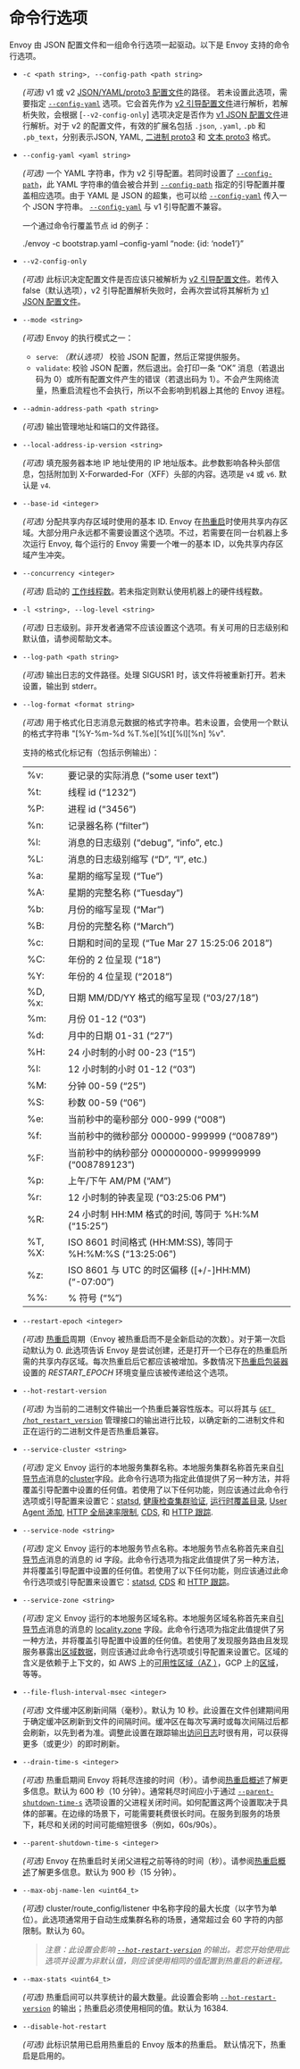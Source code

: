 # 命令行选项

Envoy 由 JSON 配置文件和一组命令行选项一起驱动。以下是 Envoy 支持的命令行选项。

- `-c <path string>, --config-path <path string>`

  *(可选)* v1 或 v2 [JSON/YAML/proto3 配置文件](../configuration/configuration.md#config)的路径。 若未设置此选项，需要指定 [`--config-yaml`](#cmdoption-config-yaml) 选项。它会首先作为 [v2 引导配置文件](../configuration/overview/v2_overview.md#config-overview-v2-bootstrap)进行解析，若解析失败，会根据 [`--v2-config-only`] 选项决定是否作为 [v1 JSON 配置文件](../configuration/overview/v1_overview.md#config-overview-v1)进行解析。对于 v2 的配置文件，有效的扩展名包括 `.json`, `.yaml`, `.pb` 和 `.pb_text`，分别表示JSON, YAML, [二进制 proto3](https://developers.google.com/protocol-buffers/docs/encoding) 和 [文本 proto3](https://developers.google.com/protocol-buffers/docs/reference/cpp/google.protobuf.text_format) 格式。

- `--config-yaml <yaml string>`

  *(可选)* 一个 YAML 字符串，作为 v2 引导配置。若同时设置了 [`--config-path`](#cmdoption-c)，此 YAML 字符串的值会被合并到 [`--config-path`](#cmdoption-c) 指定的引导配置并覆盖相应选项。由于 YAML 是 JSON 的超集，也可以给 [`--config-yaml`](#cmdoption-config-yaml) 传入一个 JSON 字符串。 [`--config-yaml`](#cmdoption-config-yaml) 与 v1 引导配置不兼容。
  
  一个通过命令行覆盖节点 id 的例子：
  
    ./envoy -c bootstrap.yaml –config-yaml “node: {id: ‘node1’}”

- `--v2-config-only`

  *(可选)* 此标识决定配置文件是否应该只被解析为 [v2 引导配置文件](../configuration/overview/v2_overview.md#config-overview-v2-bootstrap)。若传入 false（默认选项），v2 引导配置解析失败时，会再次尝试将其解析为 [v1 JSON 配置文件](../configuration/overview/v1_overview.md#config-overview-v1)。

- `--mode <string>`

  *(可选)* Envoy 的执行模式之一：

  * `serve`: *（默认选项）* 校验 JSON 配置，然后正常提供服务。
  * `validate`: 校验 JSON 配置，然后退出。会打印一条 “OK” 消息（若退出码为 0）或所有配置文件产生的错误（若退出码为 1）。不会产生网络流量，热重启流程也不会执行，所以不会影响到机器上其他的 Envoy 进程。

- `--admin-address-path <path string>`

  *(可选)* 输出管理地址和端口的文件路径。

- `--local-address-ip-version <string>`

  *(可选)* 填充服务器本地 IP 地址使用的 IP 地址版本。此参数影响各种头部信息，包括附加到 X-Forwarded-For（XFF）头部的内容。选项是 `v4` 或 `v6`. 默认是 `v4`.

- `--base-id <integer>`

  *(可选)* 分配共享内存区域时使用的基本 ID. Envoy 在[热重启](../intro/arch_overview/hot_restart.md#arch-overview-hot-restart)时使用共享内存区域。大部分用户永远都不需要设置这个选项。不过，若需要在同一台机器上多次运行 Envoy, 每个运行的 Envoy 需要一个唯一的基本 ID，以免共享内存区域产生冲突。

- `--concurrency <integer>`

  *(可选)* 启动的 [工作线程数](../intro/arch_overview/threading_model.md#arch-overview-threading)。若未指定则默认使用机器上的硬件线程数。

- `-l <string>, --log-level <string>`

  *(可选)* 日志级别。非开发者通常不应该设置这个选项。有关可用的日志级别和默认值，请参阅帮助文本。

- `--log-path <path string>`

  *(可选)* 输出日志的文件路径。处理 SIGUSR1 时，该文件将被重新打开。若未设置，输出到 stderr。

- `--log-format <format string>`

  *(可选)* 用于格式化日志消息元数据的格式字符串。若未设置，会使用一个默认的格式字符串 "[%Y-%m-%d %T.%e][%t][%l][%n] %v".

  支持的格式化标记有（包括示例输出）：
  
  |||
  |-|-|
  %v: | 要记录的实际消息 (“some user text”)
  %t: | 线程 id (“1232”)
  %P: | 进程 id (“3456”)
  %n: | 记录器名称 (“filter”)
  %l: | 消息的日志级别 (“debug”, “info”, etc.)
  %L: | 消息的日志级别缩写 (“D”, “I”, etc.)
  %a: | 星期的缩写呈现 (“Tue”)
  %A: | 星期的完整名称 (“Tuesday”)
  %b: | 月份的缩写呈现 (“Mar”)
  %B: | 月份的完整名称 (“March”)
  %c: | 日期和时间的呈现 (“Tue Mar 27 15:25:06 2018”)
  %C: | 年份的 2 位呈现 (“18”)
  %Y: | 年份的 4 位呈现 (“2018”)
  %D, %x: | 日期 MM/DD/YY 格式的缩写呈现 (“03/27/18”)
  %m: | 月份 01-12 (“03”)
  %d: | 月中的日期 01-31 (“27”)
  %H: | 24 小时制的小时 00-23 (“15”)
  %I: | 12 小时制的小时 01-12 (“03”)
  %M: | 分钟 00-59 (“25”)
  %S: | 秒数 00-59 (“06”)
  %e: | 当前秒中的毫秒部分 000-999 (“008”)
  %f: | 当前秒中的微秒部分 000000-999999 (“008789”)
  %F: | 当前秒中的纳秒部分 000000000-999999999 (“008789123”)
  %p: | 上午/下午 AM/PM (“AM”)
  %r: | 12 小时制的钟表呈现 (“03:25:06 PM”)
  %R: | 24 小时制 HH:MM 格式的时间, 等同于 %H:%M (“15:25”)
  %T, %X: | ISO 8601 时间格式 (HH:MM:SS), 等同于 %H:%M:%S (“13:25:06”)
  %z: | ISO 8601 与 UTC 的时区偏移 ([+/-]HH:MM) (“-07:00”)
  %%: | % 符号 (“%”)

- `--restart-epoch <integer>`

  *(可选)* [热重启](../intro/arch_overview/hot_restart.md#arch-overview-hot-restart)周期（Envoy 被热重启而不是全新启动的次数）。对于第一次启动默认为 0. 此选项告诉 Envoy 是尝试创建，还是打开一个已存在的热重启所需的共享内存区域。每次热重启后它都应该被增加。多数情况下[热重启包装器](hot_restarter.md#operations-hot-restarter)设置的 *RESTART_EPOCH* 环境变量应该被传递给这个选项。

- `--hot-restart-version`

  *(可选)* 为当前的二进制文件输出一个热重启兼容性版本。可以将其与 [`GET /hot_restart_version`](admin.md#get--hot_restart_version) 管理接口的输出进行比较，以确定新的二进制文件和正在运行的二进制文件是否热重启兼容。

- `--service-cluster <string>`

  *(可选)* 定义 Envoy 运行的本地服务集群名称。本地服务集群名称首先来自[引导节点](../api-v2/config/bootstrap/v2/bootstrap.proto.md#envoy-api-field-config-bootstrap-v2-bootstrap-node)消息的[cluster](../api-v2/api/v2/core/base.proto.md#envoy-api-field-core-node-cluster)字段。此命令行选项为指定此值提供了另一种方法，并将覆盖引导配置中设置的任何值。若使用了以下任何功能，则应该通过此命令行选项或引导配置来设置它：[statsd](../intro/arch_overview/statistics.md#arch-overview-statistics), [健康检查集群验证](../api-v1/cluster_manager/cluster_hc.md#config-cluster-manager-cluster-hc-service-name), [运行时覆盖目录](../api-v1/runtime.md#config-runtime-override-subdirectory), [User Agent 添加](../api-v1/network_filters/http_conn_man.md#config-http-conn-man-add-user-agent), [HTTP 全局速率限制](../configuration/http_filters/rate_limit_filter.md#config-http-filters-rate-limit), [CDS](../configuration/cluster_manager/cds.md#config-cluster-manager-cds), 和 [HTTP 跟踪](../intro/arch_overview/tracing.md#arch-overview-tracing).

- `--service-node <string>`

  *(可选)* 定义 Envoy 运行的本地服务节点名称。本地服务节点名称首先来自[引导节点](../api-v2/config/bootstrap/v2/bootstrap.proto.md#envoy-api-field-config-bootstrap-v2-bootstrap-node)消息的消息的 id 字段。此命令行选项为指定此值提供了另一种方法，并将覆盖引导配置中设置的任何值。若使用了以下任何功能，则应该通过此命令行选项或引导配置来设置它：[statsd](../intro/arch_overview/statistics.md#arch-overview-statistics), [CDS](../configuration/cluster_manager/cds.md#config-cluster-manager-cds) 和 [HTTP 跟踪](../intro/arch_overview/tracing.md#arch-overview-tracing)。

- `--service-zone <string>`

  *(可选)* 定义 Envoy 运行的本地服务区域名称。本地服务区域名称首先来自[引导节点](../api-v2/config/bootstrap/v2/bootstrap.proto.md#envoy-api-field-config-bootstrap-v2-bootstrap-node)消息的消息的 [locality.zone](../api-v2/api/v2/core/base.proto.md#envoy-api-field-core-locality-zone) 字段。此命令行选项为指定此值提供了另一种方法，并将覆盖引导配置中设置的任何值。若使用了发现服务路由且发现服务暴露出[区域数据](../api-v1/cluster_manager/sds.md#config-cluster-manager-sds-api-host-az)，则应该通过此命令行选项或引导配置来设置它。区域的含义是依赖于上下文的，如 AWS 上的[可用性区域（AZ ）](https://docs.aws.amazon.com/AWSEC2/latest/UserGuide/using-regions-availability-zones.html)，GCP 上的[区域](https://cloud.google.com/compute/docs/regions-zones/)，等等。

- `--file-flush-interval-msec <integer>`

  *(可选)* 文件缓冲区刷新间隔（毫秒）。默认为 10 秒。此设置在文件创建期间用于确定缓冲区刷新到文件的间隔时间。缓冲区在每次写满时或每次间隔过后都会刷新，以先到者为准。调整此设置在跟踪输出[访问日志](../intro/arch_overview/access_logging.md#arch-overview-access-logs)时很有用，可以获得更多（或更少）的即时刷新。

- `--drain-time-s <integer>`

  *(可选)* 热重启期间 Envoy 将耗尽连接的时间（秒）。请参阅[热重启概述](../intro/arch_overview/hot_restart.md#arch-overview-hot-restart)了解更多信息。默认为 600 秒（10 分钟）。通常耗尽时间应小于通过 [`--parent-shutdown-time-s`](#cmdoption-parent-shutdown-time-s) 选项设置的父进程关闭时间。如何配置这两个设置取决于具体的部署。在边缘的场景下，可能需要耗费很长时间。在服务到服务的场景下，耗尽和关闭的时间可能缩短很多（例如，60s/90s）。

- `--parent-shutdown-time-s <integer>`

  *(可选)* Envoy 在热重启时关闭父进程之前等待的时间（秒）。请参阅[热重启概述](../intro/arch_overview/hot_restart.md#arch-overview-hot-restart)了解更多信息。默认为 900 秒（15 分钟）。

- `--max-obj-name-len <uint64_t>`

  *(可选)* cluster/route_config/listener 中名称字段的最大长度（以字节为单位）。此选项通常用于自动生成集群名称的场景，通常超过会 60 字符的内部限制。默认为 60。
  > *注意：此设置会影响 [`--hot-restart-version`](#cmdoption-hot-restart-version) 的输出。若您开始使用此选项并设置为非默认值，则应该使用相同的值配置到热重启的新进程。*

- `--max-stats <uint64_t>`

  *(可选)* 热重启间可以共享统计的最大数量。此设置会影响 [`--hot-restart-version`](#cmdoption-hot-restart-version) 的输出；热重启必须使用相同的值。默认为 16384.

- `--disable-hot-restart`

  *(可选)* 此标识禁用已启用热重启的 Envoy 版本的热重启。 默认情况下，热重启是启用的。